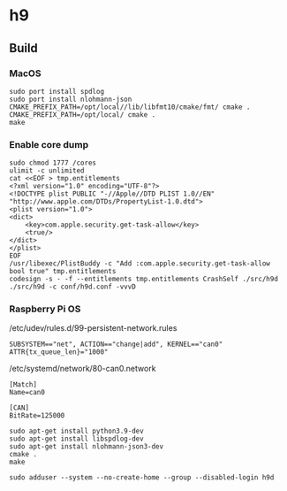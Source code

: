 # h9

## Build

### MacOS
```
sudo port install spdlog
sudo port install nlohmann-json
CMAKE_PREFIX_PATH=/opt/local//lib/libfmt10/cmake/fmt/ cmake .
CMAKE_PREFIX_PATH=/opt/local/ cmake .
make
```

### Enable core dump
```
sudo chmod 1777 /cores
ulimit -c unlimited
cat <<EOF > tmp.entitlements
<?xml version="1.0" encoding="UTF-8"?>
<!DOCTYPE plist PUBLIC "-//Apple//DTD PLIST 1.0//EN" "http://www.apple.com/DTDs/PropertyList-1.0.dtd">
<plist version="1.0">
<dict>
	<key>com.apple.security.get-task-allow</key>
	<true/>
</dict>
</plist>
EOF
/usr/libexec/PlistBuddy -c "Add :com.apple.security.get-task-allow bool true" tmp.entitlements
codesign -s - -f --entitlements tmp.entitlements CrashSelf ./src/h9d
./src/h9d -c conf/h9d.conf -vvvD
```

### Raspberry Pi OS
/etc/udev/rules.d/99-persistent-network.rules
```
SUBSYSTEM=="net", ACTION=="change|add", KERNEL=="can0" ATTR{tx_queue_len}="1000"
```

/etc/systemd/network/80-can0.network
```
[Match]
Name=can0

[CAN]
BitRate=125000
```
```
sudo apt-get install python3.9-dev
sudo apt-get install libspdlog-dev
sudo apt-get install nlohmann-json3-dev
cmake .
make

sudo adduser --system --no-create-home --group --disabled-login h9d
```
